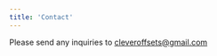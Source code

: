 ```yaml
---
title: 'Contact'
---
```


Please send any inquiries to cleveroffsets@gmail.com  

<!-- {{< form >}} -->
